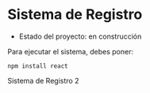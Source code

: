 <h1> Sistema de Registro</h1>

- Estado del proyecto: en construcción

Para ejecutar el sistema, debes poner: 

```npm install react```

Sistema de Registro 2
